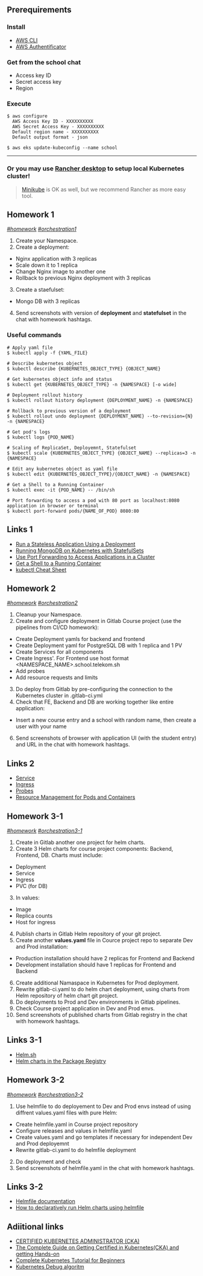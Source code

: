 ## Prerequirements
### Install
- [AWS CLI](https://docs.aws.amazon.com/cli/latest/userguide/install-cliv2-windows.html)
- [AWS Authentificator](https://docs.aws.amazon.com/eks/latest/userguide/install-aws-iam-authenticator.html)
### Get from the school chat
- Access key ID
- Secret access key
- Region
### Execute
```
$ aws configure
  AWS Access Key ID - XXXXXXXXXX
  AWS Secret Access Key - XXXXXXXXXX
  Default region name - XXXXXXXXXX
  Default output format - json
  
$ aws eks update-kubeconfig --name school
```
---
### Or you may use [Rancher desktop](https://rancherdesktop.io) to setup local Kubernetes cluster!
> [Minikube](https://minikube.sigs.k8s.io/docs/) is OK as well, but we recommend Rancher as more easy tool.

## Homework 1
*[#homework]() [#orchestration1]()*
1. Create your Namespace.
2. Create a deployment:
- Nginx application with 3 replicas
- Scale down it to 1 replica
- Change Nginx image to another one
- Rollback to previous Nginx deployment with 3 replicas
3. Create a staefulset:
- Mongo DB with 3 replicas
4. Send screenshots with version of **deployment** and **statefulset** in the chat with homework hashtags.

### Useful commands
```
# Apply yaml file
$ kubectl apply -f {YAML_FILE}

# Describe kubernetes object
$ kubectl describe {KUBERNETES_OBJECT_TYPE} {OBJECT_NAME}

# Get kubernetes object info and status
$ kubectl get {KUBERNETES_OBJECT_TYPE} -n {NAMESPACE} [-o wide]

# Deployment rollout history
$ kubectl rollout history deployment {DEPLOYMENT_NAME} -n {NAMESPACE}

# Rollback to previous version of a deployment
$ kubectl rollout undo deployment {DEPLOYMENT_NAME} --to-revision={N} -n {NAMESPACE}

# Get pod's logs
$ kubectl logs {POD_NAME}

# Scaling of ReplicaSet, Deployemnt, Statefulset
$ kubectl scale {KUBERNETES_OBJECT_TYPE} {OBJECT_NAME} --replicas=3 -n {NAMESPACE}

# Edit any kubernetes object as yaml file
$ kubectl edit {KUBERNETES_OBJECT_TYPE}/{OBJECT_NAME} -n {NAMESPACE}

# Get a Shell to a Running Container
$ kubectl exec -it {POD_NAME} -- /bin/sh

# Port forwarding to access a pod with 80 port as localhost:8080 application in browser or terminal
$ kubectl port-forward pods/{NAME_OF_POD} 8080:80
```

## Links 1
- [Run a Stateless Application Using a Deployment](https://kubernetes.io/docs/tasks/run-application/run-stateless-application-deployment/)
- [Running MongoDB on Kubernetes with StatefulSets](https://kubernetes.io/blog/2017/01/running-mongodb-on-kubernetes-with-statefulsets/)
- [Use Port Forwarding to Access Applications in a Cluster](https://kubernetes.io/docs/tasks/access-application-cluster/port-forward-access-application-cluster/#forward-a-local-port-to-a-port-on-the-pod)
- [Get a Shell to a Running Container](https://kubernetes.io/docs/tasks/debug/debug-application/get-shell-running-container/)
- [kubectl Cheat Sheet](https://kubernetes.io/docs/reference/kubectl/cheatsheet/)

## Homework 2
*[#homework]() [#orchestration2]()*
1. Cleanup your Namespace.
2. Create and configure deployment in Gitlab Course project (use the pipelines from CI/CD homework):
- Create Deployment yamls for backend and frontend
- Create Deployment yaml for PostgreSQL DB with 1 replica and 1 PV
- Create Services for all components
- Create Ingress'. For Frontend use host format <NAMESPACE_NAME>.school.telekom.sh
- Add probes
- Add resource requests and limits
3. Do deploy from Gitlab by pre-configuring the connection to the Kubernetes cluster in .gitlab-ci.yml
4. Check that FE, Backend and DB are working together like entire application:
- Insert a new course entry and a school with random name, then create a user with your name
6. Send screenshots of browser with application UI (with the student entry) and URL in the chat with homework hashtags.

## Links 2
- [Service](https://kubernetes.io/docs/concepts/services-networking/service/)
- [Ingress](https://kubernetes.io/docs/concepts/services-networking/ingress/)
- [Probes](https://kubernetes.io/docs/tasks/configure-pod-container/configure-liveness-readiness-startup-probes/)
- [Resource Management for Pods and Containers](https://kubernetes.io/docs/concepts/configuration/manage-resources-containers/)

## Homework 3-1
*[#homework]() [#orchestration3-1]()*
1. Create in Gitlab another one project for helm charts.
2. Create 3 Helm charts for course project components: Backend, Frontend, DB. Charts must include:
- Deployment
- Service
- Ingress
- PVC (for DB)
3. In values:
-  Image
-  Replica counts
-  Host for ingress
4. Publish charts in Gitlab Helm repository of your git project.
5. Create another **values.yaml** file in Cource project repo to separate Dev and Prod installation:
- Production installation should have 2 replicas for Frontend and Backend
- Development installation should have 1 replicas for Frontend and Backend
6. Create additional Namaspace in Kubernetes for Prod deployment.
7. Rewrite gitlab-ci.yaml to do helm chart deployment, using charts from Helm repository of helm chart git project.
8. Do deployments to Prod and Dev environments in Gitlab pipelines.
9. Check Course project application in Dev and Prod envs.
10. Send screenshots of published charts from Gitlab registry in the chat with homework hashtags.

## Links 3-1
- [Helm.sh](https://helm.sh)
- [Helm charts in the Package Registry](https://docs.gitlab.com/ee/user/packages/helm_repository/)

## Homework 3-2
*[#homework]() [#orchestration3-2]()*
1. Use helmfile to do deployement to Dev and Prod envs instead of using diffrent values.yaml files with pure Helm:
- Create helmfile.yaml in Course project repository
- Configure releases and values in helmfile.yaml
- Create values.yaml and go templates if necessary for independent Dev and Prod deployemnt 
- Rewrite gitlab-ci.yaml to do helmfile deployment
2. Do deployment and check
3. Send screenshots of helmfile.yaml in the chat with homework hashtags.

## Links 3-2
- [Helmfile documentation](https://github.com/roboll/helmfile)
- [How to declaratively run Helm charts using helmfile](https://medium.com/swlh/how-to-declaratively-run-helm-charts-using-helmfile-ac78572e6088)

## Adiitional links
- [CERTIFIED KUBERNETES ADMINISTRATOR (CKA)](https://www.cncf.io/certification/cka/)
- [The Complete Guide on Getting Certified in Kubernetes(CKA) and getting Hands-on](https://medium.com/devopsturkiye/the-complete-guide-on-getting-certified-in-kubernetes-cka-and-getting-hands-on-a6f4d18bb54b)
- [Complete Kubernetes Tutorial for Beginners](https://www.youtube.com/playlist?list=PLy7NrYWoggjziYQIDorlXjTvvwweTYoNC)
- [Kubernetes Debug algoritm](https://hsto.org/webt/u3/mo/qv/u3moqv94rhagxo6hlq-feuawtyc.png)
